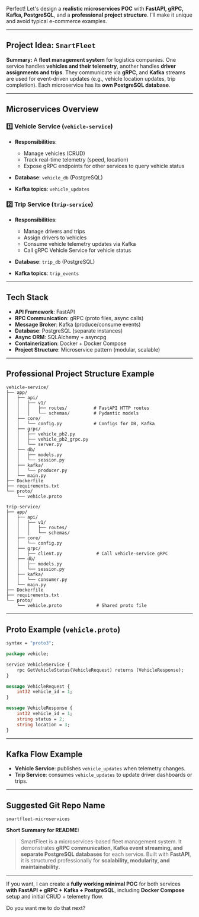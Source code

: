 Perfect! Let's design a **realistic microservices POC** with **FastAPI, gRPC, Kafka, PostgreSQL**, and a **professional project structure**. I’ll make it unique and avoid typical e-commerce examples.

---

## **Project Idea**: `SmartFleet`

**Summary:**
A **fleet management system** for logistics companies. One service handles **vehicles and their telemetry**, another handles **driver assignments and trips**. They communicate via **gRPC**, and **Kafka** streams are used for event-driven updates (e.g., vehicle location updates, trip completion). Each microservice has its **own PostgreSQL database**.

---

## **Microservices Overview**

### 1️⃣ Vehicle Service (`vehicle-service`)

* **Responsibilities**:

  * Manage vehicles (CRUD)
  * Track real-time telemetry (speed, location)
  * Expose gRPC endpoints for other services to query vehicle status
* **Database**: `vehicle_db` (PostgreSQL)
* **Kafka topics**: `vehicle_updates`

### 2️⃣ Trip Service (`trip-service`)

* **Responsibilities**:

  * Manage drivers and trips
  * Assign drivers to vehicles
  * Consume vehicle telemetry updates via Kafka
  * Call gRPC Vehicle Service for vehicle status
* **Database**: `trip_db` (PostgreSQL)
* **Kafka topics**: `trip_events`

---

## **Tech Stack**

* **API Framework**: FastAPI
* **RPC Communication**: gRPC (proto files, async calls)
* **Message Broker**: Kafka (produce/consume events)
* **Database**: PostgreSQL (separate instances)
* **Async ORM**: SQLAlchemy + asyncpg
* **Containerization**: Docker + Docker Compose
* **Project Structure**: Microservice pattern (modular, scalable)

---

## **Professional Project Structure Example**

```
vehicle-service/
├── app/
│   ├── api/
│   │   ├── v1/
│   │   │   ├── routes/          # FastAPI HTTP routes
│   │   │   └── schemas/         # Pydantic models
│   ├── core/
│   │   └── config.py            # Configs for DB, Kafka
│   ├── grpc/
│   │   ├── vehicle_pb2.py
│   │   ├── vehicle_pb2_grpc.py
│   │   └── server.py
│   ├── db/
│   │   ├── models.py
│   │   └── session.py
│   ├── kafka/
│   │   └── producer.py
│   └── main.py
├── Dockerfile
├── requirements.txt
└── proto/
    └── vehicle.proto

trip-service/
├── app/
│   ├── api/
│   │   ├── v1/
│   │   │   ├── routes/
│   │   │   └── schemas/
│   ├── core/
│   │   └── config.py
│   ├── grpc/
│   │   ├── client.py             # Call vehicle-service gRPC
│   ├── db/
│   │   ├── models.py
│   │   └── session.py
│   ├── kafka/
│   │   └── consumer.py
│   └── main.py
├── Dockerfile
├── requirements.txt
└── proto/
    └── vehicle.proto             # Shared proto file
```

---

## **Proto Example (`vehicle.proto`)**

```proto
syntax = "proto3";

package vehicle;

service VehicleService {
    rpc GetVehicleStatus(VehicleRequest) returns (VehicleResponse);
}

message VehicleRequest {
    int32 vehicle_id = 1;
}

message VehicleResponse {
    int32 vehicle_id = 1;
    string status = 2;
    string location = 3;
}
```

---

## **Kafka Flow Example**

* **Vehicle Service**: publishes `vehicle_updates` when telemetry changes.
* **Trip Service**: consumes `vehicle_updates` to update driver dashboards or trips.

---

## **Suggested Git Repo Name**

`smartfleet-microservices`

**Short Summary for README:**

> SmartFleet is a microservices-based fleet management system. It demonstrates **gRPC communication, Kafka event streaming, and separate PostgreSQL databases** for each service. Built with **FastAPI**, it is structured professionally for **scalability, modularity, and maintainability**.

---

If you want, I can create a **fully working minimal POC** for both services **with FastAPI + gRPC + Kafka + PostgreSQL**, including **Docker Compose** setup and initial CRUD + telemetry flow.

Do you want me to do that next?
